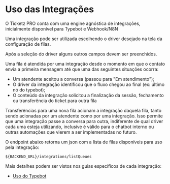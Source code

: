 Uso das Integrações
===================

O Ticketz PRO conta com uma engine agnóstica de integrações, inicialmente
disponível para Typebot e Webhook/N8N

Uma integração pode ser utilizada escolhendo o driver desejado na tela da
configuração de filas.

Após a seleção do driver alguns outros campos devem ser preenchidos.

Uma fila é atendida por uma integração desde o momento em que o contato
envia a primeira mensagem até que uma das seguintes situações ocorra:

* Um atendente aceitou a conversa (passou para "Em atendimento");
* O driver da integração identificou que o fluxo chegou ao final (ex:
  último nó do typebot);
* O conteúdo da integração solicitou a finalização da sessão, fechamento
  ou transferência do ticket para outra fila

Transferências para uma nova fila acionam a integração daquela fila,
tanto sendo acionadas por um atendente como por uma integração. Isso
permite que uma integração passe a conversa para outra, indiferente de
qual driver cada uma esteja utilizando, inclusive é válido para o chatbot
interno ou outras automações que vierem a ser implementadas no futuro.


O endpoint abaixo retorna um json com a lista de filas disponíveis para
uso pela integração:

``${BACKEND_URL}/integrations/listQueues``


Mais detalhes podem ser vistos nos guias específicos de cada integração:

* [Uso do Typebot](Integration%20Use%20Typebot.md)
